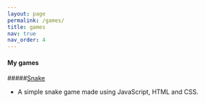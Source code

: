 ```yaml
---
layout: page
permalink: /games/
title: games
nav: true
nav_order: 4
---
```


#### My games

#####[Snake](https://benhrpr.github.io/snake/)
- A simple snake game made using JavaScript, HTML and CSS.